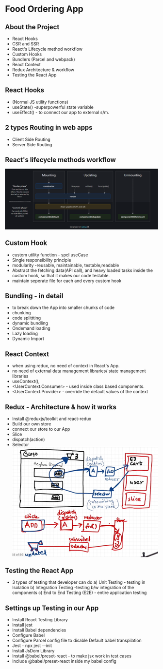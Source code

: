 # Food Ordering App


## About the Project
* React Hooks
* CSR and SSR
* React's Lifecycle method workflow
* Custom Hooks
* Bundlers (Parcel and webpack)
* React Context
* Redux Architecture & workflow
* Testing the React App
 
## React Hooks
- (Normal JS utility functions)
- useState() -superpowerful state variable
- useEffect() - to connect our app to external s/m.
  
## 2 types Routing in web apps

- Client Side Routing
- Server Side Routing

## React's lifecycle methods workflow

![lifecyclemethodsdiagram](image.png)
## Custom Hook
- custom utility function - spcl useCase 
- Single responsibility principle
- modularity -reusable, maintainable, testable,readable
- Abstract the fetching data(API call), and heavy loaded tasks inside the custom hook, so that it makes our code testable.
- maintain seperate file for each and every custom hook

## Bundling - in detail

- to break down the App into smaller chunks of code
- chunking
- code splittting
- dynamic bundling
- Ondemand loading
- Lazy loading
- Dynamic Import



## React Context
- when using redux, no need of context in React's App.
- no need of external data management libraries/ state management libraries
- useContext(),
- <UserContext.Consumer> - used inside class based components.
- <UserContext.Provider> - override the default values of the context

## Redux - Architecture & how it works
- Install @reduxjs/toolkit and react-redux
- Build our own store
- connect our store to our App
- Slice
- dispatch(action)
- Selector
![alt text](image-1.png)

## Testing the React App

- 3 types of testing that developer can do
  a) Unit Testing - testing in Isolation
  b) Integration Testing -testing b/w integration of the components
  c) End to End Testing (E2E) - entire application testing

## Settings up Testing in our App

- Install React Testing Library
- Install jest
- Install Babel dependencies
- Configure Babel
- Configure Parcel config file to disable Default babel transpilation
- Jest - npx jest --init
- Install JsDom Library
- Install @babel/preset-react - to make jsx work in test cases
- Include @babel/preset-react inside my babel config
